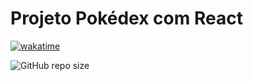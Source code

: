 # Projeto Pokédex com React

[![wakatime](https://wakatime.com/badge/user/2d419ccd-14b6-4125-abf3-835d22a40348/project/d1ec388a-bc3c-423b-a2ca-5c26bb8eff3e.svg)](https://wakatime.com/badge/user/2d419ccd-14b6-4125-abf3-835d22a40348/project/d1ec388a-bc3c-423b-a2ca-5c26bb8eff3e)

![GitHub repo size](https://img.shields.io/github/repo-size/OberdanSoldi/pokedex)
